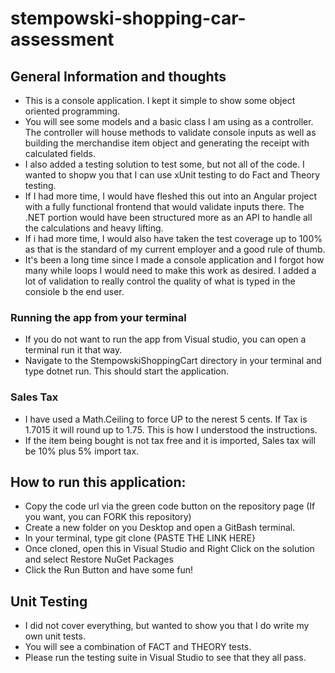 # stempowski-shopping-car-assessment

## General Information and thoughts
- This is a console application. I kept it simple to show some object oriented programming. 
- You will see some models and a basic class I am using as a controller. The controller will house methods to validate console inputs as well as building the merchandise item object and generating the receipt with calculated fields. 
- I also added a testing solution to test some, but not all of the code. I wanted to shopw you that I can use xUnit testing to do Fact and Theory testing. 
- If I had more time, I would have fleshed this out into an Angular project with a fully functional frontend that would validate inputs there. The .NET portion would have been structured more as an API to handle all the calculations and heavy lifting. 
- If i had more time, I would also have taken the test coverage up to 100% as that is the standard of my current employer and a good rule of thumb. 
- It's been a long time since I made a console application and I forgot how many while loops I would need to make this work as desired. I added a lot of validation to really control the quality of what is typed in the consiole b the end user. 

### Running the app from your terminal
- If you do not want to run the app from Visual studio, you can open a terminal run it that way.
- Navigate to the StempowskiShoppingCart directory in your terminal and type dotnet run. This should start the application.

### Sales Tax
- I have used a Math.Ceiling to force UP to the nerest 5 cents. If Tax is 1.7015 it will round up to 1.75. This is how I understood the instructions.
- If the item being bought is not tax free and it is imported, Sales tax will be 10% plus 5% import tax.

## How to run this application:
- Copy the code url via the green code button on the repository page (If you want, you can FORK this repository)
- Create a new folder on you Desktop and open a GitBash terminal. 
- In your terminal, type git clone {PASTE THE LINK HERE}
- Once cloned, open this in Visual Studio and Right Click on the solution and select Restore NuGet Packages
- Click the Run Button and have some fun!

## Unit Testing
- I did not cover everything, but wanted to show you that I do write my own unit tests.
- You will see a combination of FACT and THEORY tests.
- Please run the testing suite in Visual Studio to see that they all pass.